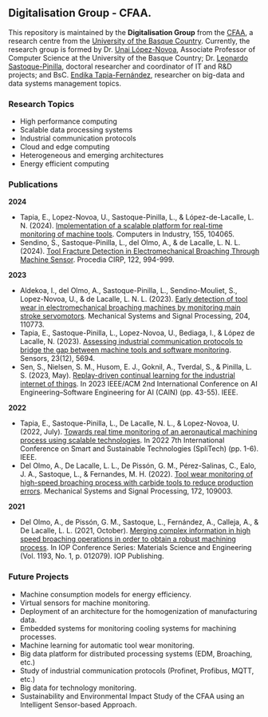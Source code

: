 ## Digitalisation Group - CFAA.

This repository is maintained by the **Digitalisation Group** from the [CFAA](https://cfaa.eus/en/), a research centre from the [University of the Basque Country](https://www.ehu.eus/en/en-home). Currently, the research group is formed by Dr. [Unai López-Novoa](https://ulopeznovoa.github.io/), Associate Professor of Computer Science at the University of the Basque Country; Dr. [Leonardo Sastoque-Pinilla](https://www.linkedin.com/in/leonardo-sastoque-pinilla/), doctoral researcher and coordinator of IT and R&D projects; and BsC. [Endika Tapia-Fernández](https://endikatapia.github.io/), researcher on big-data and data systems management topics.

### **Research Topics**
- High performance computing
- Scalable data processing systems
- Industrial communication protocols
- Cloud and edge computing
- Heterogeneous and emerging architectures
- Energy efficient computing

### **Publications**
**2024**
- Tapia, E., Lopez-Novoa, U., Sastoque-Pinilla, L., & López-de-Lacalle, L. N. (2024). [Implementation of a scalable platform for real-time monitoring of machine tools](https://www.sciencedirect.com/science/article/pii/S0166361523002154). Computers in Industry, 155, 104065.
- Sendino, S., Sastoque-Pinilla, L., del Olmo, A., & de Lacalle, L. N. L. (2024). [Tool Fracture Detection in Electromechanical Broaching Through Machine Sensor](https://www.sciencedirect.com/science/article/pii/S2212827124001823). Procedia CIRP, 122, 994-999.

**2023**
- Aldekoa, I., del Olmo, A., Sastoque-Pinilla, L., Sendino-Mouliet, S., Lopez-Novoa, U., & de Lacalle, L. N. L. (2023). [Early detection of tool wear in electromechanical broaching machines by monitoring main stroke servomotors](https://www.sciencedirect.com/science/article/pii/S0888327023006817). Mechanical Systems and Signal Processing, 204, 110773.
- Tapia, E., Sastoque-Pinilla, L., Lopez-Novoa, U., Bediaga, I., & López de Lacalle, N. (2023). [Assessing industrial communication protocols to bridge the gap between machine tools and software monitoring](https://www.mdpi.com/1424-8220/23/12/5694). Sensors, 23(12), 5694.
- Sen, S., Nielsen, S. M., Husom, E. J., Goknil, A., Tverdal, S., & Pinilla, L. S. (2023, May). [Replay-driven continual learning for the industrial internet of things](https://ieeexplore.ieee.org/abstract/document/10164751). In 2023 IEEE/ACM 2nd International Conference on AI Engineering–Software Engineering for AI (CAIN) (pp. 43-55). IEEE.

**2022**
- Tapia, E., Sastoque-Pinilla, L., De Lacalle, N. L., & Lopez-Novoa, U. (2022, July). [Towards real time monitoring of an aeronautical machining process using scalable technologies](https://ieeexplore.ieee.org/abstract/document/9854213). In 2022 7th International Conference on Smart and Sustainable Technologies (SpliTech) (pp. 1-6). IEEE.
- Del Olmo, A., De Lacalle, L. L., De Pissón, G. M., Pérez-Salinas, C., Ealo, J. A., Sastoque, L., & Fernandes, M. H. (2022). [Tool wear monitoring of high-speed broaching process with carbide tools to reduce production errors](https://www.sciencedirect.com/science/article/pii/S0888327022001819). Mechanical Systems and Signal Processing, 172, 109003.

**2021**
- Del Olmo, A., de Pissón, G. M., Sastoque, L., Fernández, A., Calleja, A., & De Lacalle, L. L. (2021, October). [Merging complex information in high speed broaching operations in order to obtain a robust machining process](https://iopscience.iop.org/article/10.1088/1757-899X/1193/1/012079/meta). In IOP Conference Series: Materials Science and Engineering (Vol. 1193, No. 1, p. 012079). IOP Publishing.

### **Future Projects**
- Machine consumption models for energy efficiency.
- Virtual sensors for machine monitoring.
- Deployment of an architecture for the homogenization of manufacturing data.
- Embedded systems for monitoring cooling systems for machining processes. 
- Machine learning for automatic tool wear monitoring.
- Big data platform for distributed processing systems (EDM, Broaching, etc.)
- Study of industrial communication protocols (Profinet, Profibus, MQTT, etc.)  
- Big data for technology monitoring. 
- Sustainability and Environmental Impact Study of the CFAA using an Intelligent Sensor-based Approach.
